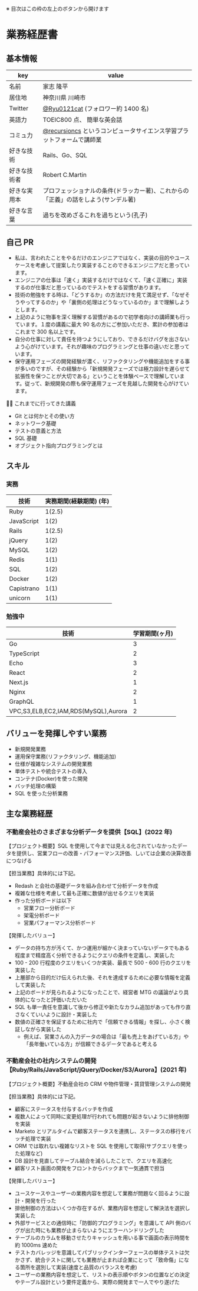 ※ 目次はこの枠の左上のボタンから開けます

# 業務経歴書

## 基本情報

| key          | value                                                                                                    |
| ------------ | -------------------------------------------------------------------------------------------------------- |
| 名前         | 家志 隆平                                                                                                |
| 居住地       | 神奈川県 川崎市                                                                                          |
| Twitter      | [@Ryu0121cat](https://twitter.com/Ryu0121cat) (フォロワー約 1400 名)                                     |
| 英語力       | TOEIC800 点、 簡単な英会話                                                                               |
| コミュ力     | [@recursioncs](https://twitter.com/recursioncs) というコンピュータサイエンス学習プラットフォームで講師業 |
| 好きな技術   | Rails、Go、SQL                                                                                           |
| 好きな技術者 | Robert C.Martin                                                                                          |
| 好きな実用本 | プロフェッショナルの条件(ドラッカー著)、これからの「正義」の話をしよう(サンデル著)                       |
| 好きな言葉   | 過ちを改めざるこれを過ちという(孔子)                                                                     |

## 自己 PR

- 私は、言われたことをやるだけのエンジニアではなく、実装の目的やユースケースを考慮して提案したり実装することのできるエンジニアだと思っています。
- エンジニアの仕事は「速く」実装するだけではなくて、「速く正確に」実装するのが仕事だと思っているのでテストをする習慣があります。
- 技術の勉強をする時は、「どうするか」の方法だけを見て満足せず、「なぜそうやってするのか」や「裏側の処理はどうなっているのか」まで理解しようとします。
- 上記のように物事を深く理解する習慣があるので初学者向けの講師業も行っています。１度の講義に最大 90 名の方にご参加いただき、累計の参加者はこれまで 300 名以上です。
- 自分の仕事に対して責任を持つようにしており、できるだけバグを出さないよう心がけています。それが趣味のプログラミングと仕事の違いだと思っています。
- 保守運用フェーズの開発経験が濃く、リファクタリングや機能追加をする事が多いのですが、その経験から「新規開発フェーズでは極力設計を遅らせて拡張性を保つことが大切である」ということを体験ベースで理解しています。従って、新規開発の際も保守運用フェーズを見越した開発を心がけています。

👨‍🏫 これまでに行ってきた講義

- Git とは何かとその使い方
- ネットワーク基礎
- テストの意義と方法
- SQL 基礎
- オブジェクト指向プログラミングとは

## スキル

### 実務

| 技術       | 実務期間(経験期間) (年) |
| ---------- | ----------------------- |
| Ruby       | 1(2.5)                  |
| JavaScript | 1(2)                    |
| Rails      | 1(2.5)                  |
| jQuery     | 1(2)                    |
| MySQL      | 1(2)                    |
| Redis      | 1(1)                    |
| SQL        | 1(2)                    |
| Docker     | 1(2)                    |
| Capistrano | 1(1)                    |
| unicorn    | 1(1)                    |

### 勉強中

| 技術                                 | 学習期間(ヶ月) |
| ------------------------------------ | -------------- |
| Go                                   | 3              |
| TypeScript                           | 2              |
| Echo                                 | 3              |
| React                                | 2              |
| Next.js                              | 1              |
| Nginx                                | 2              |
| GraphQL                              | 1              |
| VPC,S3,ELB,EC2,IAM,RDS(MySQL),Aurora | 2              |

## バリューを発揮しやすい業務

- 新規開発業務
- 運用保守業務(リファクタリング、機能追加)
- 仕様が複雑なシステムの開発業務
- 単体テストや統合テストの導入
- コンテナ(Docker)を使った開発
- バッチ処理の構築
- SQL を使った分析業務

## 主な業務経歴

### 不動産会社のさまざまな分析データを提供【SQL】(2022 年)

【プロジェクト概要】SQL を使用して今までは見える化されていなかったデータを提供し、営業フローの改善・パフォーマンス評価、しいては企業の決算改善につなげる

【担当業務】具体的には下記。

- Redash と会社の基礎データを組み合わせて分析データを作成
- 複雑な仕様を考慮して最も正確に数値が出せるクエリを実装
- 作った分析ボードは以下
  - 営業フロー分析ボード
  - 架電分析ボード
  - 営業パフォーマンス分析ボード

【発揮したバリュー】

- データの持ち方が汚くて、かつ運用が細かく決まっていないデータでもある程度まで精度高く分析できるようにクエリの条件を定義し、実装した
- 100 - 200 行程度のクエリをいくつか実装、最長で 500 - 600 行のクエリを実装した
- 上層部から目的だけ伝えられた後、それを達成するために必要な情報を定義して実装した
- 上記のボードが見られるようになったことで、経営者 MTG の議論がより具体的になったと評価いただいた
- SQL も単一責任を意識して後から修正や新たなカラム追加があっても作り直さなくていいように設計・実装した
- 数値の正確さを保証するために社内で「信頼できる情報」を探し、小さく検証しながら実装した
  - 例えば、営業さんの入力データの場合は「最も売上をあげている方」や「長年働いている方」が信頼できるデータであると考える

### 不動産会社の社内システムの開発【Ruby/Rails/JavaScript/jQuery/Docker/S3/Aurora】(2021 年)

【プロジェクト概要】不動産会社の CRM や物件管理・賃貸管理システムの開発

【担当業務】具体的には下記。

- 顧客にステータスを付与するバッチを作成
- 複数人によって同時に変更処理が行われても問題が起きないように排他制御を実装
- Marketo とリアルタイムで顧客ステータスを連携し、ステータスの移行をバッチ処理で実装
- ORM では取れない複雑なリストを SQL を使用して取得(サブクエリを使った処理など)
- DB 設計を見直してテーブル結合を減らしたことで、クエリを高速化
- 顧客リスト画面の開発をフロントからバックまで一気通貫で担当

【発揮したバリュー】

- ユースケースやユーザーの業務内容を想定して業務が問題なく回るように設計・開発を行った
- 排他制御の方法はいくつか存在するが、業務内容を想定して解決法を選択し実装した
- 外部サービスとの通信時に「防御的プログラミング」を意識して API 側のバグが出た時にも業務が止まらないようにエラーハンドリングした
- テーブルのカラムを移動させたりキャッシュを用いる事で画面の表示時間を約 1000ms 速めた
- テストカバレッジを意識してパブリックインターフェースの単体テストは欠かさず、統合テストに関しても業務が止まれば企業にとって「致命傷」になる箇所を選別して実装(速度と品質のバランスを考慮)
- ユーザーの業務内容を想定して、リストの表示順やボタンの位置などの決定やテーブル設計という要件定義から、実際の開発まで一人でやり遂げた
